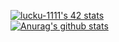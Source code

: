 [![lucku-1111's 42 stats](https://badge42.herokuapp.com/api/stats/seoklee)](https://github.com/lucku-1111)
</br>
[![Anurag's github stats](https://github-readme-stats.vercel.app/api?username=seoklee&theme=gruvbox)](https://github.com/anuraghazra/github-readme-stats)
